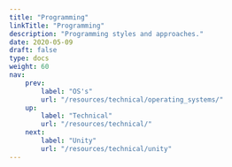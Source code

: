 ```yaml
---
title: "Programming"
linkTitle: "Programming"
description: "Programming styles and approaches."
date: 2020-05-09
draft: false
type: docs
weight: 60
nav:
    prev:
        label: "OS's"
        url: "/resources/technical/operating_systems/"
    up:
        label: "Technical"
        url: "/resources/technical/"
    next:
        label: "Unity"
        url: "/resources/technical/unity"
---
```

